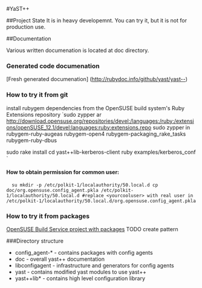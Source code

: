 #YaST++


##Project State
It is in heavy developemnt. You can try it, but it is not for production use.

##Documentation

Various written documenation is located at doc directory.

### Generated code documenation
[Fresh generated documenation] (http://rubydoc.info/github/yast/yast--)

### How to try it from git
install rubygem dependencies from the OpenSUSE build system's Ruby Extensions repository
`sudo zypper ar http://download.opensuse.org/repositories/devel:/languages:/ruby:/extensions/openSUSE_12.1/devel:languages:ruby:extensions.repo
sudo zypper in rubygem-ruby-augeas rubygem-open4 rubygem-packaging_rake_tasks rubygem-ruby-dbus

sudo rake install
cd yast++lib-kerberos-client
ruby examples/kerberos_conf
`

#### How to obtain permission for common user:
`  su
  mkdir -p /etc/polkit-1/localauthority/50.local.d
  cp doc/org.opensuse.config_agent.pkla /etc/polkit-1/localauthority/50.local.d
#replace <yourcooluser> with real user in /etc/polkit-1/localauthority/50.local.d/org.opensuse.config_agent.pkla`

### How to try it from packages
[OpenSUSE Build Service project with packages](https://build.opensuse.org/project/show?project=YaST:Head:YaST%2B%2B)
TODO create pattern

  


###Directory structure
* config_agent-* - contains packages with config agents
* doc - overall yast++ documentation
* libconfigagent - infrastructure and generators for config agents
* yast - contains modified yast modules to use yast++
* yast++lib* - contains high level configuration library
